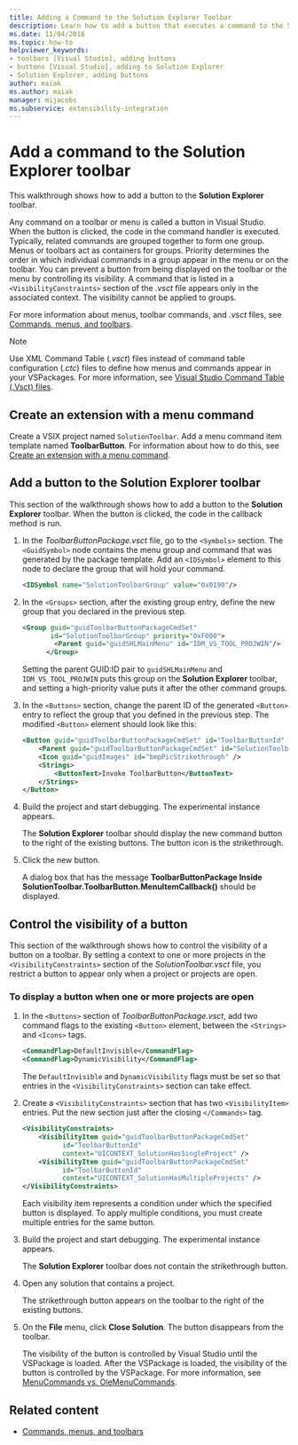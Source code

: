 ```yaml
---
title: Adding a Command to the Solution Explorer Toolbar
description: Learn how to add a button that executes a command to the Solution Explorer toolbar in Visual Studio.
ms.date: 11/04/2016
ms.topic: how-to
helpviewer_keywords:
- toolbars [Visual Studio], adding buttons
- buttons [Visual Studio], adding to Solution Explorer
- Solution Explorer, adding buttons
author: maiak
ms.author: maiak
manager: mijacobs
ms.subservice: extensibility-integration
---
```

# Add a command to the Solution Explorer toolbar

This walkthrough shows how to add a button to the **Solution Explorer** toolbar.

 Any command on a toolbar or menu is called a button in Visual Studio. When the button is clicked, the code in the command handler is executed. Typically, related commands are grouped together to form one group. Menus or toolbars act as containers for groups. Priority determines the order in which individual commands in a group appear in the menu or on the toolbar. You can prevent a button from being displayed on the toolbar or the menu by controlling its visibility. A command that is listed in a `<VisibilityConstraints>` section of the *.vsct* file appears only in the associated context. The visibility cannot be applied to groups.

 For more information about menus, toolbar commands, and *.vsct* files, see [Commands, menus, and toolbars](../extensibility/internals/commands-menus-and-toolbars.md).

> [!NOTE]
> Use XML Command Table (*.vsct*) files instead of command table configuration (*.ctc*) files to define how menus and commands appear in your VSPackages. For more information, see [Visual Studio Command Table (.Vsct) files](../extensibility/internals/visual-studio-command-table-dot-vsct-files.md).

## Create an extension with a menu command
 Create a VSIX project named `SolutionToolbar`. Add a menu command item template named **ToolbarButton**. For information about how to do this, see [Create an extension with a menu command](../extensibility/creating-an-extension-with-a-menu-command.md).

## Add a button to the Solution Explorer toolbar
 This section of the walkthrough shows how to add a button to the **Solution Explorer** toolbar. When the button is clicked, the code in the callback method is run.

1. In the *ToolbarButtonPackage.vsct* file, go to the  `<Symbols>` section. The `<GuidSymbol>`  node contains the menu group and command that was generated by the package template. Add an `<IDSymbol>` element to this node to declare the group that will hold your command.

    ```xml
    <IDSymbol name="SolutionToolbarGroup" value="0x0190"/>
    ```

2. In the `<Groups>` section, after the existing group entry, define the new group that you declared in the previous step.

    ```xml
    <Group guid="guidToolbarButtonPackageCmdSet"
           id="SolutionToolbarGroup" priority="0xF000">
            <Parent guid="guidSHLMainMenu" id="IDM_VS_TOOL_PROJWIN"/>
          </Group>
    ```

     Setting the parent GUID:ID pair to `guidSHLMainMenu` and `IDM_VS_TOOL_PROJWIN` puts this group on the **Solution Explorer** toolbar, and setting a high-priority value puts it after the other command groups.

3. In the `<Buttons>` section, change the parent ID of the generated `<Button>` entry to reflect the group that you defined in the previous step. The modified `<Button>` element should look like this:

    ```xml
    <Button guid="guidToolbarButtonPackageCmdSet" id="ToolbarButtonId" priority="0x0100" type="Button">
        <Parent guid="guidToolbarButtonPackageCmdSet" id="SolutionToolbarGroup" />
        <Icon guid="guidImages" id="bmpPicStrikethrough" />
        <Strings>
            <ButtonText>Invoke ToolbarButton</ButtonText>
        </Strings>
    </Button>
    ```

4. Build the project and start debugging. The experimental instance appears.

     The **Solution Explorer** toolbar should display the new command button to the right of the existing buttons. The button icon is the strikethrough.

5. Click the new button.

     A dialog box that has the message **ToolbarButtonPackage Inside SolutionToolbar.ToolbarButton.MenuItemCallback()** should be displayed.

## Control the visibility of a button
 This section of the walkthrough shows how to control the visibility of a button on a toolbar. By setting a context to one or more projects in the `<VisibilityConstraints>` section of the *SolutionToolbar.vsct* file, you restrict a button to appear only when a project or projects are open.

### To display a button when one or more projects are open

1. In the `<Buttons>` section of *ToolbarButtonPackage.vsct*, add two command flags to the existing `<Button>` element, between the `<Strings>` and `<Icons>` tags.

   ```xml
   <CommandFlag>DefaultInvisible</CommandFlag>
   <CommandFlag>DynamicVisibility</CommandFlag>
   ```

    The `DefaultInvisible` and `DynamicVisibility` flags must be set so that entries in the `<VisibilityConstraints>` section can take effect.

2. Create a `<VisibilityConstraints>` section that has two `<VisibilityItem>` entries. Put the new section just after the closing `</Commands>` tag.

   ```xml
   <VisibilityConstraints>
       <VisibilityItem guid="guidToolbarButtonPackageCmdSet"
             id="ToolbarButtonId"
             context="UICONTEXT_SolutionHasSingleProject" />
       <VisibilityItem guid="guidToolbarButtonPackageCmdSet"
             id="ToolbarButtonId"
             context="UICONTEXT_SolutionHasMultipleProjects" />
   </VisibilityConstraints>
   ```

    Each visibility item represents a condition under which the specified button is displayed. To apply multiple conditions, you must create multiple entries for the same button.

3. Build the project and start debugging. The experimental instance appears.

    The **Solution Explorer** toolbar does not contain the strikethrough button.

4. Open any solution that contains a project.

    The strikethrough button appears on the toolbar to the right of the existing buttons.

5. On the **File** menu, click **Close Solution**. The button disappears from the toolbar.

   The visibility of the button is controlled by Visual Studio until the VSPackage is loaded. After the VSPackage is loaded, the visibility of the button is controlled by the VSPackage.  For more information, see [MenuCommands vs. OleMenuCommands](/previous-versions/visualstudio/visual-studio-2015/misc/menucommands-vs-olemenucommands?preserve-view=true&view=vs-2015).

## Related content
- [Commands, menus, and toolbars](../extensibility/internals/commands-menus-and-toolbars.md)